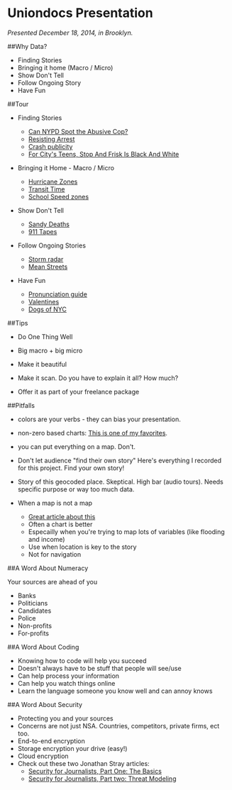 # Uniondocs Presentation

*Presented December 18, 2014, in Brooklyn.*

##Why Data?
- Finding Stories
- Bringing it home (Macro / Micro)
- Show Don't Tell
- Follow Ongoing Story
- Have Fun

##Tour

- Finding Stories

	- [Can NYPD Spot the Abusive Cop?](http://www.wnyc.org/story/can-the-nypd-spot-the-abusive-cop/)
	- [Resisting Arrest](http://www.wnyc.org/story/resisting-arrest-black-white/)
	- [Crash publicity](http://www.wnyc.org/story/nypdtrafficdeaths/)
	- [For City's Teens, Stop And Frisk Is Black And White](http://www.wnyc.org/story/212460-city-teenagers-say-stop-and-frisk-all-about-race-and-class/)

- Bringing it Home - Macro / Micro

    - [Hurricane Zones](http://project.wnyc.org/hurricane-zones/hurricane-zones.html)
    - [Transit Time](http://project.wnyc.org/transit-time/)
    - [School Speed zones](http://project.wnyc.org/speed-zones/)

- Show Don't Tell

    - [Sandy Deaths](http://project.wnyc.org/si-elevation/embed.html#13.00/40.5736/-74.0914)
    - [911 Tapes](http://project.wnyc.org/convent-fire/)

- Follow Ongoing Stories

	- [Storm radar](http://project.wnyc.org/storm-radar/#7/39.508/-85.507)
	- [Mean Streets](http://project.wnyc.org/traffic-deaths/)

- Have Fun

	- [Pronunciation guide](http://project.wnyc.org/pronunciation/)
    - [Valentines](http://project.wnyc.org/vday-sentiment/)
    - [Dogs of NYC](http://project.wnyc.org/dogs-of-nyc/)

##Tips

- Do One Thing Well

- Big macro + big micro

- Make it beautiful

- Make it scan. Do you have to explain it all? How much?

- Offer it as part of your freelance package


##Pitfalls

- colors are your verbs - they can bias your presentation.

- non-zero based charts: [This is one of my favorites](http://feeling-data.tumblr.com/post/24479885347/cable-tv-graphic).

- you can put everything on a map. Don't.

- Don't let audience "find their own story"
    Here's everything I recorded for this project. Find your own story!

- Story of this geocoded place.
    Skeptical. High bar (audio tours).
    Needs specific purpose or way too much data.

- When a map is not a map
	- [Great article about this](http://www.ericson.net/content/2011/10/when-maps-shouldnt-be-maps/)
    - Often a chart is better
    - Especailly when you're trying to map lots of variables (like flooding and income)
    - Use when location is key to the story
    - Not for navigation

##A Word About Numeracy

Your sources are ahead of you

- Banks
- Politicians
- Candidates
- Police
- Non-profits
- For-profits

##A Word About Coding

- Knowing how to code will help you succeed
- Doesn't always have to be stuff that people will see/use
- Can help process your information
- Can help you watch things online
- Learn the language someone you know well and can annoy knows

##A Word About Security

- Protecting you and your sources
- Concerns are not just NSA. Countries, competitors, private firms, ect too.
- End-to-end encryption
- Storage encryption your drive (easy!)
- Cloud encryption
- Check out these two Jonathan Stray articles:
	- [Security for Journalists, Part One: The Basics](https://source.opennews.org/en-US/learning/security-journalists-part-one-basics/)
	- [Security for Journalists, Part two: Threat Modeling](https://source.opennews.org/en-US/learning/security-journalists-part-two-threat-modeling/)
